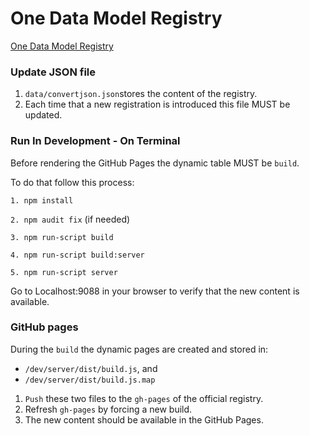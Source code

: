 # One Data Model Registry

[One Data Model Registry](https://one-data-model.github.io/prototype-registry/)


### Update JSON file
1. `data/convertjson.json`stores the content of the registry.
2. Each time that a new registration is introduced this file MUST be updated.

### Run In Development - On Terminal
Before rendering the GitHub Pages the dynamic table MUST be `build`.

To do that follow this process:

`1. npm install`

`2. npm audit fix`
(if needed)

`3. npm run-script build`

`4. npm run-script build:server`

`5. npm run-script server`

Go to Localhost:9088 in your browser to verify that the new content is available.

### GitHub pages
During the `build` the dynamic pages are created and stored in:
* `/dev/server/dist/build.js`, and
* `/dev/server/dist/build.js.map`

1. `Push` these two files to the `gh-pages` of the official registry.
2. Refresh `gh-pages` by forcing a new build.
3. The new content should be available in the GitHub Pages.

